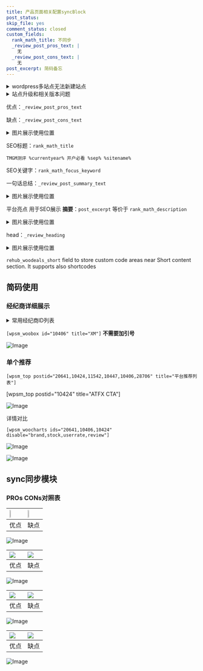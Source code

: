 ```yaml
---
title: 产品页面相关配置syncBlock
post_status: 
skip_file: yes
comment_status: closed
custom_fields:
  rank_math_title: 不同步
  _review_post_pros_text: |
    无
  _review_post_cons_text: |
    无
post_excerpt: 简码备忘
---
```

<details><summary>wordpress多站点无法新建站点</summary>

<li>和报错需要清理cookies一样的原因</li>
<li>wp-config.php里面<code>define( 'SUBDOMAIN_INSTALL', false );//子域名安装</code></li>
<li>新建子站点是用<code>define( 'SUBDOMAIN_INSTALL', true);//子域名安装</code> 完成以后，改成<code>false</code></li>
</details>

<details><summary>站点升级和相关版本问题</summary>

<p>wordpress：5.9.9
woocommerce：7.5.1
出现问题的地方：主题选项里面>><strong>Product layout >>compact style</strong></p>
<p>如何出现没有用过的字段 导致无法保存。先导出配置 然后进行修改，后面再次恢复即可。</p>
<p>出现部分字段无法显示时，需要返回默认布局后，对产品进行保存就好了。</p>
<p></p>
</details>

优点：`_review_post_pros_text`

缺点：`_review_post_cons_text`

<details><summary>图片展示使用位置</summary>

<img src="https://prod-files-secure.s3.us-west-2.amazonaws.com/39ed1227-6d7d-4570-be36-9ccd4a2c4241/f51d3d83-55d4-4bdf-9604-f37ec77ab556/Untitled.png?X-Amz-Algorithm=AWS4-HMAC-SHA256&X-Amz-Content-Sha256=UNSIGNED-PAYLOAD&X-Amz-Credential=ASIAZI2LB466VUXKH4CI%2F20250525%2Fus-west-2%2Fs3%2Faws4_request&X-Amz-Date=20250525T105518Z&X-Amz-Expires=3600&X-Amz-Security-Token=IQoJb3JpZ2luX2VjEGEaCXVzLXdlc3QtMiJIMEYCIQDP7eZet%2B9eGdctLcmkyBAkiB%2F3iAwO4vNgyzox4nMzJwIhAP86x6piBgAhIEXeIXIafaQjrSjYyQ671SrPCrRVXkV3Kv8DCCoQABoMNjM3NDIzMTgzODA1IgxsasmCev76GB2JRc0q3AN%2BiGRqdHvQAHLC6lkShW4%2BntIGlxNwqC0KdA2F3xRB2zK5QN%2B6nNZHbFuTny4k5gA1si7pD%2BVWbQiLW40HlDZDWddAB5ivoMn2AjLiA68O35ozwAPwYD5DzfzuNEASxEELpjL%2FzaJCkVmPX%2FfTNB64QLu92t8CvKyvg79O8L5ObSrz6a1I0nxLiKfkoX98tHfQ3tGDTCo5DwhK%2BOH%2F84I9ZZ8l6MH0fUXpxc5cqdFGFsmXjAwo3ud4%2Bn%2BirPvbOAguezXDA%2B9iL5hDddpZuufAQogYVTkT%2BktP1QvZzbxDyGt4%2BeNXqMmvP96cRlF%2F0PWw5dxjNE9rKlVvvQz1ygKBU%2BEJlC%2BaBSfYoau9QBcp7XVTOguN0Jyd7Bwhwl6wPJP5LohpkDrcjeHwBpAS%2BPgz6jIn0nBs3026tM804%2BWwQEQ3PtSffvz99cs8arOA4LeMMXnZpIESzE8sh7%2BUdYzm9%2BIM4VI8rLy4Xxux15trFbalDW6FPhVu70uYHMuruZ%2BwJpiGKqRcuL5x46YIUSyg%2FcepaMH06G7CPXKLf3WneowrPg8oCXAWnhwqcBXx1jqpJVclmTiioKfA9oF4pXhfsNMb05w0Zf%2B4MNZd4Mgl3JrT%2B9UfxSFYIx2vEjDzvMvBBjqkAbeilc0UzFqB91mtlNvo2F8c1lNzSgfJabapvcgxy%2FGMZbCS8buiQKKzXou5hEijPnmzS0rxI9K5uhatwVYKkOmbghIeA3IDBwNqqsv264tOwnEgoE38QXiEv8N6p3f5O5JRzeWVuhVHFBts9dvnAxj2cers11PuSSosCjzTi5COiaJswq%2B2RltUkBMJfZqNFZPR8K3ia9js02owmpP94FlETU%2BT&X-Amz-Signature=02d866a6b40ed9c966749ffcd8ad73b03e657cdd3b942b64aa17ad57d81f5d09&X-Amz-SignedHeaders=host&x-id=GetObject" alt="Image">
</details>

SEO标题：`rank_math_title`

`TMGM测评 %currentyear% 开户必看 %sep% %sitename%`

SEO关键字：`rank_math_focus_keyword`

一句话总结：`_review_post_summary_text`

<details><summary>图片展示使用位置</summary>

<img src="https://prod-files-secure.s3.us-west-2.amazonaws.com/39ed1227-6d7d-4570-be36-9ccd4a2c4241/4b96a922-296c-4f4e-8630-d1c870cbce01/Untitled.png?X-Amz-Algorithm=AWS4-HMAC-SHA256&X-Amz-Content-Sha256=UNSIGNED-PAYLOAD&X-Amz-Credential=ASIAZI2LB466ZKN4OPTO%2F20250525%2Fus-west-2%2Fs3%2Faws4_request&X-Amz-Date=20250525T105518Z&X-Amz-Expires=3600&X-Amz-Security-Token=IQoJb3JpZ2luX2VjEGEaCXVzLXdlc3QtMiJHMEUCID5C%2FpBxpX1KZPTituXHz9FJaekmiJJaZBoq55sHKDOOAiEAr5HURz2P71HGOnrVCrYwnAoUC6zAiweObmsjjoBEspwq%2FwMIKhAAGgw2Mzc0MjMxODM4MDUiDJ4noWROmfU2izhPZCrcA%2B%2FYZIm1%2FntGMdpimZmlM1j4%2FF%2Bmin7A5NDFuYV7BVR5Nhq85xiRG5Yv%2F%2BzpH9MLiK%2BcfF8W6gEdRArgYmjqke2d7VON%2FId6J68f%2FppKBF9VWYRTJ6SWWx%2Fijri7xVqMlUpG8nhbRxohOfwf4xHDX9UtH11k4sczFdV4E%2FidB3C6%2BrLwb9Otvzl53LgcVcUyNnWZUU4vOAxfPd7ZRX2lNc2AeegeFaAIDEGcwq5R0LNQK%2FCAfkw5GW%2BRPtAXDrQv7T62us4i9q44j1t%2FxGukgQciu1f9PyWi9n8UIFTdSq6wOVCdNgqiQMYovkWjJ2e3wmBnwo3QxCiGyhRMWUEHmaWBmOuBq9LoLz8lM2CRy%2B7496csVxP7u9vN34zfCD%2Fqn7ECu5vZvKIS2u1R6p1b7l4ADNZhcr2LzJX0p6ZZH77lQYnA5j%2BbVRKVecjZbwxcejq3Lw6XJ99En46Cxj4FMSNVXDB%2F9m2oE5UGG%2FrrrnriKDHwtPiDBxJY9P%2FYVw4zjfk%2BYbWfODsq6H%2FiQEUkdl5BWlA0Or37sKmMuLi8Tz8m2GYSJn0M8wkkXyk%2BxfnA5HfRHMQ1ot8xZfu6n%2B9xF6KSlyisZJTHp3Zb%2Bk3Ebb8KwNt8Wo4FDPpw%2BBNYMP%2B5y8EGOqUB5bWJrwmC5IVYDTfhRIxLNnsq6anlzqEnqm7rmloAx6%2FiER%2BNmuGA7fr2vfTGXmWi6yaEBPveWOxNayjVCnGYU2xxUPNzhWpRVkdq4u9Xic4OF7KSUZ3OxJI%2FdCXwhgoVa90J5O3DONMDpcLztZFSv%2FqBE%2BYie0613CAXwp5s0alc%2FeR%2FHalz1RNVQJbbrTAsIIUD5YERrf1V3NkrEk50Erx9zSIR&X-Amz-Signature=40d92907c3dfd1072296fb78749044d5790d52bb125bf87ff01608437e64c227&X-Amz-SignedHeaders=host&x-id=GetObject" alt="Image">
</details>

平台亮点 用于SEO展示 **摘要**：`post_excerpt`  等价于 `rank_math_description`

<details><summary>图片展示使用位置</summary>

<img src="https://prod-files-secure.s3.us-west-2.amazonaws.com/39ed1227-6d7d-4570-be36-9ccd4a2c4241/1ee11f63-b60a-4dfe-a7a7-d58ff23b5d88/Untitled.png?X-Amz-Algorithm=AWS4-HMAC-SHA256&X-Amz-Content-Sha256=UNSIGNED-PAYLOAD&X-Amz-Credential=ASIAZI2LB466WGE5F2IM%2F20250525%2Fus-west-2%2Fs3%2Faws4_request&X-Amz-Date=20250525T105519Z&X-Amz-Expires=3600&X-Amz-Security-Token=IQoJb3JpZ2luX2VjEGEaCXVzLXdlc3QtMiJGMEQCIFE51r1Zq2NZJrlUJfDpje0DQ7nn8avuHO1lirMgfLa4AiAYb7wDzGVaQnEGBI9zTJXVR4rHWtHkqbzLpjxQDD571Sr%2FAwgqEAAaDDYzNzQyMzE4MzgwNSIMxhdGMS%2BGXQjxb01bKtwDZI9ZBddkVcuRLR1R%2FPsYuPG2IOtLOdBGHUEQv29F0h195PAS3tBdtQGWq4%2BVb%2BMdZ0qN9oJCEp%2B7HlhQqK8iZVuHMaC%2Bt4aMCKdVk1hPmLfqEYexmGik43ewuzTY2zCcUf%2FQ7deFAqw92YcPt5WqvWJk7gWMd6Ag4LxRuoFLYM3NObtIbFDVlhpRJ7G0aoJlZwHhIIrdY9jl7Wo3OV1%2FtKTpbbsXbPzDRGsjhszmvLjPAj5M7JB0hdnd6q8eNs%2FnRK4pmvrdxdFETm8QkVqWbNBrvJ9a7nUyA6MUR%2FoE34YE3eMJP816eY9mLhZUjkugTaUlz0JJeMY9MCcdLzsssaunx6%2F69UE6NCD6oFVvcYKmcKu8eOx8GyFhu8NaR7dFrzNapwvCofSHHv1N9%2BgVw0ZGWGQB2K6Mim%2FjJgsSHPzc24RKYA1wD4NsqkViO%2BX6ftogv8c3IH%2BPsx4Hd3NolVDh%2FMxVe30xstS3DFCvn93UE85nV7Sy3brpNF%2FyYl4fg%2BVMiFz9klbFL%2FJjoeQDgSfKInM3aFZ6dvBJi6%2FU9Fuc%2FNimXAWqw%2FlOv%2FG5khYPbLa%2FIQu%2Fudl4gP3zfAnuuNioeGEUYUe1hGKcU5V%2F7ZUVphqHaeC6SHb8%2F7Yw%2F7nLwQY6pgEflpQnNadvhV5nJVULKOz7yF%2FqDcLumvzbZmQ8KlXWyYg7hqacRu5uZksoS719WmC88yIFPIXO9b6FwBU%2FzYJSA3NPGTLUG7n6rOfzOrVjR2HSr%2F6YdexHRJVmAKJyjWmLP2Jwf5J1fgQb9nUNbusIQQMTqmvOrvL37E0Dfjga4LuAziu7wTu5dlNmjijpcBeQIu9Ty6aI6Xjzys5ZVWrDw7eNo9k%2F&X-Amz-Signature=9c8d1f463efaa0be16b0fbaaa1c3826a53b6c602f0d028bf2994686351dd3bfc&X-Amz-SignedHeaders=host&x-id=GetObject" alt="Image">
<img src="https://prod-files-secure.s3.us-west-2.amazonaws.com/39ed1227-6d7d-4570-be36-9ccd4a2c4241/ad4118b5-78d8-4fbe-801e-3b29b5d99c01/Untitled.png?X-Amz-Algorithm=AWS4-HMAC-SHA256&X-Amz-Content-Sha256=UNSIGNED-PAYLOAD&X-Amz-Credential=ASIAZI2LB466WGE5F2IM%2F20250525%2Fus-west-2%2Fs3%2Faws4_request&X-Amz-Date=20250525T105519Z&X-Amz-Expires=3600&X-Amz-Security-Token=IQoJb3JpZ2luX2VjEGEaCXVzLXdlc3QtMiJGMEQCIFE51r1Zq2NZJrlUJfDpje0DQ7nn8avuHO1lirMgfLa4AiAYb7wDzGVaQnEGBI9zTJXVR4rHWtHkqbzLpjxQDD571Sr%2FAwgqEAAaDDYzNzQyMzE4MzgwNSIMxhdGMS%2BGXQjxb01bKtwDZI9ZBddkVcuRLR1R%2FPsYuPG2IOtLOdBGHUEQv29F0h195PAS3tBdtQGWq4%2BVb%2BMdZ0qN9oJCEp%2B7HlhQqK8iZVuHMaC%2Bt4aMCKdVk1hPmLfqEYexmGik43ewuzTY2zCcUf%2FQ7deFAqw92YcPt5WqvWJk7gWMd6Ag4LxRuoFLYM3NObtIbFDVlhpRJ7G0aoJlZwHhIIrdY9jl7Wo3OV1%2FtKTpbbsXbPzDRGsjhszmvLjPAj5M7JB0hdnd6q8eNs%2FnRK4pmvrdxdFETm8QkVqWbNBrvJ9a7nUyA6MUR%2FoE34YE3eMJP816eY9mLhZUjkugTaUlz0JJeMY9MCcdLzsssaunx6%2F69UE6NCD6oFVvcYKmcKu8eOx8GyFhu8NaR7dFrzNapwvCofSHHv1N9%2BgVw0ZGWGQB2K6Mim%2FjJgsSHPzc24RKYA1wD4NsqkViO%2BX6ftogv8c3IH%2BPsx4Hd3NolVDh%2FMxVe30xstS3DFCvn93UE85nV7Sy3brpNF%2FyYl4fg%2BVMiFz9klbFL%2FJjoeQDgSfKInM3aFZ6dvBJi6%2FU9Fuc%2FNimXAWqw%2FlOv%2FG5khYPbLa%2FIQu%2Fudl4gP3zfAnuuNioeGEUYUe1hGKcU5V%2F7ZUVphqHaeC6SHb8%2F7Yw%2F7nLwQY6pgEflpQnNadvhV5nJVULKOz7yF%2FqDcLumvzbZmQ8KlXWyYg7hqacRu5uZksoS719WmC88yIFPIXO9b6FwBU%2FzYJSA3NPGTLUG7n6rOfzOrVjR2HSr%2F6YdexHRJVmAKJyjWmLP2Jwf5J1fgQb9nUNbusIQQMTqmvOrvL37E0Dfjga4LuAziu7wTu5dlNmjijpcBeQIu9Ty6aI6Xjzys5ZVWrDw7eNo9k%2F&X-Amz-Signature=43bf852289a3e6313c7712a27e1b7e98eefb4f5247336ae391ff843bf6f826e3&X-Amz-SignedHeaders=host&x-id=GetObject" alt="Image">
<img src="https://prod-files-secure.s3.us-west-2.amazonaws.com/39ed1227-6d7d-4570-be36-9ccd4a2c4241/a38cf7c9-a79c-4b64-9e94-13589fe0758b/Untitled.png?X-Amz-Algorithm=AWS4-HMAC-SHA256&X-Amz-Content-Sha256=UNSIGNED-PAYLOAD&X-Amz-Credential=ASIAZI2LB466WGE5F2IM%2F20250525%2Fus-west-2%2Fs3%2Faws4_request&X-Amz-Date=20250525T105519Z&X-Amz-Expires=3600&X-Amz-Security-Token=IQoJb3JpZ2luX2VjEGEaCXVzLXdlc3QtMiJGMEQCIFE51r1Zq2NZJrlUJfDpje0DQ7nn8avuHO1lirMgfLa4AiAYb7wDzGVaQnEGBI9zTJXVR4rHWtHkqbzLpjxQDD571Sr%2FAwgqEAAaDDYzNzQyMzE4MzgwNSIMxhdGMS%2BGXQjxb01bKtwDZI9ZBddkVcuRLR1R%2FPsYuPG2IOtLOdBGHUEQv29F0h195PAS3tBdtQGWq4%2BVb%2BMdZ0qN9oJCEp%2B7HlhQqK8iZVuHMaC%2Bt4aMCKdVk1hPmLfqEYexmGik43ewuzTY2zCcUf%2FQ7deFAqw92YcPt5WqvWJk7gWMd6Ag4LxRuoFLYM3NObtIbFDVlhpRJ7G0aoJlZwHhIIrdY9jl7Wo3OV1%2FtKTpbbsXbPzDRGsjhszmvLjPAj5M7JB0hdnd6q8eNs%2FnRK4pmvrdxdFETm8QkVqWbNBrvJ9a7nUyA6MUR%2FoE34YE3eMJP816eY9mLhZUjkugTaUlz0JJeMY9MCcdLzsssaunx6%2F69UE6NCD6oFVvcYKmcKu8eOx8GyFhu8NaR7dFrzNapwvCofSHHv1N9%2BgVw0ZGWGQB2K6Mim%2FjJgsSHPzc24RKYA1wD4NsqkViO%2BX6ftogv8c3IH%2BPsx4Hd3NolVDh%2FMxVe30xstS3DFCvn93UE85nV7Sy3brpNF%2FyYl4fg%2BVMiFz9klbFL%2FJjoeQDgSfKInM3aFZ6dvBJi6%2FU9Fuc%2FNimXAWqw%2FlOv%2FG5khYPbLa%2FIQu%2Fudl4gP3zfAnuuNioeGEUYUe1hGKcU5V%2F7ZUVphqHaeC6SHb8%2F7Yw%2F7nLwQY6pgEflpQnNadvhV5nJVULKOz7yF%2FqDcLumvzbZmQ8KlXWyYg7hqacRu5uZksoS719WmC88yIFPIXO9b6FwBU%2FzYJSA3NPGTLUG7n6rOfzOrVjR2HSr%2F6YdexHRJVmAKJyjWmLP2Jwf5J1fgQb9nUNbusIQQMTqmvOrvL37E0Dfjga4LuAziu7wTu5dlNmjijpcBeQIu9Ty6aI6Xjzys5ZVWrDw7eNo9k%2F&X-Amz-Signature=e48f224ed06a368438503ae2f3b806039cd1fbaa8bde11a51bdbaadd76460766&X-Amz-SignedHeaders=host&x-id=GetObject" alt="Image">
<img src="https://prod-files-secure.s3.us-west-2.amazonaws.com/39ed1227-6d7d-4570-be36-9ccd4a2c4241/7da6fc1e-d2ac-42ae-8c75-cb5749aa18f6/Untitled.png?X-Amz-Algorithm=AWS4-HMAC-SHA256&X-Amz-Content-Sha256=UNSIGNED-PAYLOAD&X-Amz-Credential=ASIAZI2LB466WGE5F2IM%2F20250525%2Fus-west-2%2Fs3%2Faws4_request&X-Amz-Date=20250525T105519Z&X-Amz-Expires=3600&X-Amz-Security-Token=IQoJb3JpZ2luX2VjEGEaCXVzLXdlc3QtMiJGMEQCIFE51r1Zq2NZJrlUJfDpje0DQ7nn8avuHO1lirMgfLa4AiAYb7wDzGVaQnEGBI9zTJXVR4rHWtHkqbzLpjxQDD571Sr%2FAwgqEAAaDDYzNzQyMzE4MzgwNSIMxhdGMS%2BGXQjxb01bKtwDZI9ZBddkVcuRLR1R%2FPsYuPG2IOtLOdBGHUEQv29F0h195PAS3tBdtQGWq4%2BVb%2BMdZ0qN9oJCEp%2B7HlhQqK8iZVuHMaC%2Bt4aMCKdVk1hPmLfqEYexmGik43ewuzTY2zCcUf%2FQ7deFAqw92YcPt5WqvWJk7gWMd6Ag4LxRuoFLYM3NObtIbFDVlhpRJ7G0aoJlZwHhIIrdY9jl7Wo3OV1%2FtKTpbbsXbPzDRGsjhszmvLjPAj5M7JB0hdnd6q8eNs%2FnRK4pmvrdxdFETm8QkVqWbNBrvJ9a7nUyA6MUR%2FoE34YE3eMJP816eY9mLhZUjkugTaUlz0JJeMY9MCcdLzsssaunx6%2F69UE6NCD6oFVvcYKmcKu8eOx8GyFhu8NaR7dFrzNapwvCofSHHv1N9%2BgVw0ZGWGQB2K6Mim%2FjJgsSHPzc24RKYA1wD4NsqkViO%2BX6ftogv8c3IH%2BPsx4Hd3NolVDh%2FMxVe30xstS3DFCvn93UE85nV7Sy3brpNF%2FyYl4fg%2BVMiFz9klbFL%2FJjoeQDgSfKInM3aFZ6dvBJi6%2FU9Fuc%2FNimXAWqw%2FlOv%2FG5khYPbLa%2FIQu%2Fudl4gP3zfAnuuNioeGEUYUe1hGKcU5V%2F7ZUVphqHaeC6SHb8%2F7Yw%2F7nLwQY6pgEflpQnNadvhV5nJVULKOz7yF%2FqDcLumvzbZmQ8KlXWyYg7hqacRu5uZksoS719WmC88yIFPIXO9b6FwBU%2FzYJSA3NPGTLUG7n6rOfzOrVjR2HSr%2F6YdexHRJVmAKJyjWmLP2Jwf5J1fgQb9nUNbusIQQMTqmvOrvL37E0Dfjga4LuAziu7wTu5dlNmjijpcBeQIu9Ty6aI6Xjzys5ZVWrDw7eNo9k%2F&X-Amz-Signature=9c4cedb57f843ea38b0accc6c2d9c6ba6a396317f1c90c19ff7d45e05fe2aabc&X-Amz-SignedHeaders=host&x-id=GetObject" alt="Image">
<img src="https://prod-files-secure.s3.us-west-2.amazonaws.com/39ed1227-6d7d-4570-be36-9ccd4a2c4241/7e97f40a-eaee-47f5-b2f9-475f96808fa7/Untitled.png?X-Amz-Algorithm=AWS4-HMAC-SHA256&X-Amz-Content-Sha256=UNSIGNED-PAYLOAD&X-Amz-Credential=ASIAZI2LB466WGE5F2IM%2F20250525%2Fus-west-2%2Fs3%2Faws4_request&X-Amz-Date=20250525T105519Z&X-Amz-Expires=3600&X-Amz-Security-Token=IQoJb3JpZ2luX2VjEGEaCXVzLXdlc3QtMiJGMEQCIFE51r1Zq2NZJrlUJfDpje0DQ7nn8avuHO1lirMgfLa4AiAYb7wDzGVaQnEGBI9zTJXVR4rHWtHkqbzLpjxQDD571Sr%2FAwgqEAAaDDYzNzQyMzE4MzgwNSIMxhdGMS%2BGXQjxb01bKtwDZI9ZBddkVcuRLR1R%2FPsYuPG2IOtLOdBGHUEQv29F0h195PAS3tBdtQGWq4%2BVb%2BMdZ0qN9oJCEp%2B7HlhQqK8iZVuHMaC%2Bt4aMCKdVk1hPmLfqEYexmGik43ewuzTY2zCcUf%2FQ7deFAqw92YcPt5WqvWJk7gWMd6Ag4LxRuoFLYM3NObtIbFDVlhpRJ7G0aoJlZwHhIIrdY9jl7Wo3OV1%2FtKTpbbsXbPzDRGsjhszmvLjPAj5M7JB0hdnd6q8eNs%2FnRK4pmvrdxdFETm8QkVqWbNBrvJ9a7nUyA6MUR%2FoE34YE3eMJP816eY9mLhZUjkugTaUlz0JJeMY9MCcdLzsssaunx6%2F69UE6NCD6oFVvcYKmcKu8eOx8GyFhu8NaR7dFrzNapwvCofSHHv1N9%2BgVw0ZGWGQB2K6Mim%2FjJgsSHPzc24RKYA1wD4NsqkViO%2BX6ftogv8c3IH%2BPsx4Hd3NolVDh%2FMxVe30xstS3DFCvn93UE85nV7Sy3brpNF%2FyYl4fg%2BVMiFz9klbFL%2FJjoeQDgSfKInM3aFZ6dvBJi6%2FU9Fuc%2FNimXAWqw%2FlOv%2FG5khYPbLa%2FIQu%2Fudl4gP3zfAnuuNioeGEUYUe1hGKcU5V%2F7ZUVphqHaeC6SHb8%2F7Yw%2F7nLwQY6pgEflpQnNadvhV5nJVULKOz7yF%2FqDcLumvzbZmQ8KlXWyYg7hqacRu5uZksoS719WmC88yIFPIXO9b6FwBU%2FzYJSA3NPGTLUG7n6rOfzOrVjR2HSr%2F6YdexHRJVmAKJyjWmLP2Jwf5J1fgQb9nUNbusIQQMTqmvOrvL37E0Dfjga4LuAziu7wTu5dlNmjijpcBeQIu9Ty6aI6Xjzys5ZVWrDw7eNo9k%2F&X-Amz-Signature=4b9732d5c3fba898f6d20a40cafc44e6a616e2471b5b0e0119dccab2ba85f255&X-Amz-SignedHeaders=host&x-id=GetObject" alt="Image">
</details>

head：`_review_heading`

<details><summary>图片展示使用位置</summary>

<img src="https://prod-files-secure.s3.us-west-2.amazonaws.com/39ed1227-6d7d-4570-be36-9ccd4a2c4241/3a4650ad-9887-415c-889a-edd51fa54f27/Untitled.png?X-Amz-Algorithm=AWS4-HMAC-SHA256&X-Amz-Content-Sha256=UNSIGNED-PAYLOAD&X-Amz-Credential=ASIAZI2LB46654RHLIX4%2F20250525%2Fus-west-2%2Fs3%2Faws4_request&X-Amz-Date=20250525T105519Z&X-Amz-Expires=3600&X-Amz-Security-Token=IQoJb3JpZ2luX2VjEGIaCXVzLXdlc3QtMiJIMEYCIQDFo%2Fv8fxLl861DFP6G2ViXMPF9aRcADwOh3hZvhtt9hAIhANARCDxAkiGaiT9UUmmumkS9FcwOxHrJbVjqIcaCN3FvKv8DCCsQABoMNjM3NDIzMTgzODA1IgzJGdh8irljNCHIQZgq3AOL23nMsZTs4mByqluKEj9tke1%2FFSIt7sQW64WTbv4zGNa9%2BZ00sS8Att2fvKot2yzFbn%2FcWgFNw1LB7fErr3X%2BDQx0UlNT1x6foiuDz5Nrb5aI7Vo5kyMcnlTpIt%2B7ucMNrz6ttW2ACCbYPWpK4NwSUJYJid85SaS87R0v00SkT5iVprvj8SJ5MEs9bM18%2Byp3E9H%2FltbXu7lNpfG92ju2lQMwcdLqadJBpscPm5Cqcry%2FOJmyUT2duU2CYD%2FW8%2BPa1aMfXObwTucol45CWOQWRrzobYfs%2F2HmADH2n3Cng3BgOj%2BDqBxd2%2FUlkl9GIiyqCu3S1oSxa0byiS9KIJqR5XU56oLRtDkClHJdtUtuWf1Q23Ch4wpHMdCaJviZzFQIk%2Bx55l53fRW4rTEx%2BmBq6azXhEB%2B5vrFXWrU2wdvy2cnkgfPTEnFgkQ05JXwhfHokVnoDJkekmPJMdmHeHJDyg0vm2PPH0YFMkuduqDl0fBP1silnwc%2FinzEEG2%2FJkbGY%2FRHZrRTvjvBLy88RqwmqI994jUfwjg0Rj8jSUDOY0LiULrH0V4a6GSTIk%2FOIIDPU9w22aCQqqkFcxUKpbsQRCePxLfH7dtBrxL9eH1c1E%2BrOmOD2S4gG1JmADDbxMvBBjqkAY0VnfOBNH0TBbzjs2iY8N1BUtdAzx5Djg4OHSX9g5kNVAVEHewH5NJoUxxB7VZK8BW%2B4RSBRHxKVswfxmIj7sqkbub9xGtp0ebMXp1HZqu3JGvthTTBIFtuYN5kJgiJTtSvY8FdDW4izIyNAf6zkNqqNo5nqaGmRr0DYgST32yWWFCExXFb9688Vq69M0IKc3yRJLvM957NScyIhxJU5TECPiaB&X-Amz-Signature=c3e468e692dc0565bc9bf0c9450c1887a10803939dcc4ea619e8f0a81224b283&X-Amz-SignedHeaders=host&x-id=GetObject" alt="Image">
</details>

`rehub_woodeals_short`	field to store custom code areas near Short content section. It supports also shortcodes



## 简码使用

### 经纪商详细展示

<details><summary>常用经纪商ID列表</summary>

<pre><code class="php">嘉盛 ===> 20641  [wpsm_woobox id="20641" title="嘉盛"]
易信easymarkets ===> 11542  [wpsm_woobox id="11542" title="易信easymarkets"]
ATFX外汇 ===> 10424  [wpsm_woobox id="10424" title="ATFX"]
XM ===> 10406  [wpsm_woobox id="10406" title="XM"]
TMGM ===> 29622  [wpsm_woobox id="29622" title="TMGM"]
HYCM ===> 10447  [wpsm_woobox id="10447" title="HYCM"]
fpmarkets澳福外汇 ===> 20639  [wpsm_woobox id="20639" title="fpmarkets澳福外汇"]</code></pre>
</details>

`[wpsm_woobox id="10406" title="XM"]` **不需要加引号**

![Image](https://prod-files-secure.s3.us-west-2.amazonaws.com/39ed1227-6d7d-4570-be36-9ccd4a2c4241/4f898f9d-0fa7-4e43-acd3-ac6bc7be575a/Untitled.png?X-Amz-Algorithm=AWS4-HMAC-SHA256&X-Amz-Content-Sha256=UNSIGNED-PAYLOAD&X-Amz-Credential=ASIAZI2LB46647QZ5QZZ%2F20250525%2Fus-west-2%2Fs3%2Faws4_request&X-Amz-Date=20250525T105516Z&X-Amz-Expires=3600&X-Amz-Security-Token=IQoJb3JpZ2luX2VjEGIaCXVzLXdlc3QtMiJHMEUCIQDuIMKvTqsHHwnSOPAxmJAtkJl8BoM4EDzcj2t8%2F8emxwIgYEsZylc7f4SiNKjjKD65S1hoT98FWXwuI4k8K4z0jMQq%2FwMIKxAAGgw2Mzc0MjMxODM4MDUiDB2SVYoWV5gTm2MOuSrcA9v6LeuNdizhpm%2FtirDUMFNoyGrZT%2BuaFC3PNsW78LC1myEO5V%2BGa%2FA73Fwlw%2BDdgZtxpQ3Az0J%2FxjgU2z0cCO9hiILPUYc7KlFVHknjzur1Lh0KCV1k1L2LaKy6xV1M5mIx37GhoOSmwLoCFnBMATlRJ0LhkLWn2%2B7h9rc0nUNEgFxXo4SoUk2STYECeNvOsVNRTdsa4wjg22FgnftSBfZhZ0MsdMEX6p2u6ETBukIxc2cdJk1whoq6kVkz1tEiaRaM5cp36SOm8VGk5n0qcf1JYoavdpqq5aAOTTs7q95SpvNk%2B8hYeRLP3GoOzelIY7xt%2FooAqF3MVLUwZNB8zbvsEXMtj%2Fke9pHmufvTcVp3ouTYOFAiPZNIsg6Ahjnmf6DRpLpRPIXRmqRkRfMK0LIb4SjkfTNrO8tLGUa1kICyGZydxsHWDsja2dRvuFfbUrTrz%2F%2BlnIbesD4hM5hW1tQG%2BlXPAf5lpPWJq2Khygitv92OsFmiz%2FpnOrqcRkbJhRJ7uJY9s3vApJjMr4ZDlZWGm7Ha2%2BGvD7DuE1Ov9%2Boxk1wYM7PXnNh6jVGgrOZkqMhQIJ3L3%2B1daANUiyYckGlTTXVtMKb%2B2Ar9Gr9RfMhlf72KXYnKjUm8%2Bcd8MKzEy8EGOqUBKTb34ad96yFbXuqRm6J%2FS1qew0x0JCCVtsUTRMz2zd%2F4HbD9dGd3a%2BjTaufZjYaWHr4ZMCcDDYHtOzOVM8hJ6bLjlUIDj%2BNkfi3Zd3cuURFSoEKveDuZ%2Fs%2BXsVUKSp1GvJbu3qEamVPGaSNNmGYYbbYzuWHurk5hhluvTR0yldIqQsBBJn%2FjlAVDlIVTL34Eo%2F2a2bCU3mud6z%2BYypPpeG50IDC4&X-Amz-Signature=e2be048ef484e756c0d813e5d2c72b06f4b88733b65c0502e323ce3dd2439979&X-Amz-SignedHeaders=host&x-id=GetObject)

### 单个推荐
`[wpsm_top postid="20641,10424,11542,10447,10406,28706" title="平台推荐列表"]`

[wpsm_top postid="10424" title="ATFX CTA"]

![Image](https://prod-files-secure.s3.us-west-2.amazonaws.com/39ed1227-6d7d-4570-be36-9ccd4a2c4241/5ac620dc-51a8-48b6-b55d-91f47299193c/Untitled.png?X-Amz-Algorithm=AWS4-HMAC-SHA256&X-Amz-Content-Sha256=UNSIGNED-PAYLOAD&X-Amz-Credential=ASIAZI2LB46647QZ5QZZ%2F20250525%2Fus-west-2%2Fs3%2Faws4_request&X-Amz-Date=20250525T105516Z&X-Amz-Expires=3600&X-Amz-Security-Token=IQoJb3JpZ2luX2VjEGIaCXVzLXdlc3QtMiJHMEUCIQDuIMKvTqsHHwnSOPAxmJAtkJl8BoM4EDzcj2t8%2F8emxwIgYEsZylc7f4SiNKjjKD65S1hoT98FWXwuI4k8K4z0jMQq%2FwMIKxAAGgw2Mzc0MjMxODM4MDUiDB2SVYoWV5gTm2MOuSrcA9v6LeuNdizhpm%2FtirDUMFNoyGrZT%2BuaFC3PNsW78LC1myEO5V%2BGa%2FA73Fwlw%2BDdgZtxpQ3Az0J%2FxjgU2z0cCO9hiILPUYc7KlFVHknjzur1Lh0KCV1k1L2LaKy6xV1M5mIx37GhoOSmwLoCFnBMATlRJ0LhkLWn2%2B7h9rc0nUNEgFxXo4SoUk2STYECeNvOsVNRTdsa4wjg22FgnftSBfZhZ0MsdMEX6p2u6ETBukIxc2cdJk1whoq6kVkz1tEiaRaM5cp36SOm8VGk5n0qcf1JYoavdpqq5aAOTTs7q95SpvNk%2B8hYeRLP3GoOzelIY7xt%2FooAqF3MVLUwZNB8zbvsEXMtj%2Fke9pHmufvTcVp3ouTYOFAiPZNIsg6Ahjnmf6DRpLpRPIXRmqRkRfMK0LIb4SjkfTNrO8tLGUa1kICyGZydxsHWDsja2dRvuFfbUrTrz%2F%2BlnIbesD4hM5hW1tQG%2BlXPAf5lpPWJq2Khygitv92OsFmiz%2FpnOrqcRkbJhRJ7uJY9s3vApJjMr4ZDlZWGm7Ha2%2BGvD7DuE1Ov9%2Boxk1wYM7PXnNh6jVGgrOZkqMhQIJ3L3%2B1daANUiyYckGlTTXVtMKb%2B2Ar9Gr9RfMhlf72KXYnKjUm8%2Bcd8MKzEy8EGOqUBKTb34ad96yFbXuqRm6J%2FS1qew0x0JCCVtsUTRMz2zd%2F4HbD9dGd3a%2BjTaufZjYaWHr4ZMCcDDYHtOzOVM8hJ6bLjlUIDj%2BNkfi3Zd3cuURFSoEKveDuZ%2Fs%2BXsVUKSp1GvJbu3qEamVPGaSNNmGYYbbYzuWHurk5hhluvTR0yldIqQsBBJn%2FjlAVDlIVTL34Eo%2F2a2bCU3mud6z%2BYypPpeG50IDC4&X-Amz-Signature=924fa9a697f68e9d3e24f097ab0b64b7b38b5a281525fdd3ab405d3e15b4cf48&X-Amz-SignedHeaders=host&x-id=GetObject)

详情对比

`[wpsm_woocharts ids="20641,10406,10424" disable="brand,stock,userrate,review"]`

![Image](https://prod-files-secure.s3.us-west-2.amazonaws.com/39ed1227-6d7d-4570-be36-9ccd4a2c4241/bf3ba45f-b9f3-4295-8aef-b4a495fd25f4/Untitled.png?X-Amz-Algorithm=AWS4-HMAC-SHA256&X-Amz-Content-Sha256=UNSIGNED-PAYLOAD&X-Amz-Credential=ASIAZI2LB46647QZ5QZZ%2F20250525%2Fus-west-2%2Fs3%2Faws4_request&X-Amz-Date=20250525T105516Z&X-Amz-Expires=3600&X-Amz-Security-Token=IQoJb3JpZ2luX2VjEGIaCXVzLXdlc3QtMiJHMEUCIQDuIMKvTqsHHwnSOPAxmJAtkJl8BoM4EDzcj2t8%2F8emxwIgYEsZylc7f4SiNKjjKD65S1hoT98FWXwuI4k8K4z0jMQq%2FwMIKxAAGgw2Mzc0MjMxODM4MDUiDB2SVYoWV5gTm2MOuSrcA9v6LeuNdizhpm%2FtirDUMFNoyGrZT%2BuaFC3PNsW78LC1myEO5V%2BGa%2FA73Fwlw%2BDdgZtxpQ3Az0J%2FxjgU2z0cCO9hiILPUYc7KlFVHknjzur1Lh0KCV1k1L2LaKy6xV1M5mIx37GhoOSmwLoCFnBMATlRJ0LhkLWn2%2B7h9rc0nUNEgFxXo4SoUk2STYECeNvOsVNRTdsa4wjg22FgnftSBfZhZ0MsdMEX6p2u6ETBukIxc2cdJk1whoq6kVkz1tEiaRaM5cp36SOm8VGk5n0qcf1JYoavdpqq5aAOTTs7q95SpvNk%2B8hYeRLP3GoOzelIY7xt%2FooAqF3MVLUwZNB8zbvsEXMtj%2Fke9pHmufvTcVp3ouTYOFAiPZNIsg6Ahjnmf6DRpLpRPIXRmqRkRfMK0LIb4SjkfTNrO8tLGUa1kICyGZydxsHWDsja2dRvuFfbUrTrz%2F%2BlnIbesD4hM5hW1tQG%2BlXPAf5lpPWJq2Khygitv92OsFmiz%2FpnOrqcRkbJhRJ7uJY9s3vApJjMr4ZDlZWGm7Ha2%2BGvD7DuE1Ov9%2Boxk1wYM7PXnNh6jVGgrOZkqMhQIJ3L3%2B1daANUiyYckGlTTXVtMKb%2B2Ar9Gr9RfMhlf72KXYnKjUm8%2Bcd8MKzEy8EGOqUBKTb34ad96yFbXuqRm6J%2FS1qew0x0JCCVtsUTRMz2zd%2F4HbD9dGd3a%2BjTaufZjYaWHr4ZMCcDDYHtOzOVM8hJ6bLjlUIDj%2BNkfi3Zd3cuURFSoEKveDuZ%2Fs%2BXsVUKSp1GvJbu3qEamVPGaSNNmGYYbbYzuWHurk5hhluvTR0yldIqQsBBJn%2FjlAVDlIVTL34Eo%2F2a2bCU3mud6z%2BYypPpeG50IDC4&X-Amz-Signature=a9d853f00ad1fdef5f30604e62a7125fdc47688465e4098541f56a675a5b17dd&X-Amz-SignedHeaders=host&x-id=GetObject)

![Image](https://prod-files-secure.s3.us-west-2.amazonaws.com/39ed1227-6d7d-4570-be36-9ccd4a2c4241/30bc56ef-f383-4b48-9768-2ebc9e436ec0/Untitled.png?X-Amz-Algorithm=AWS4-HMAC-SHA256&X-Amz-Content-Sha256=UNSIGNED-PAYLOAD&X-Amz-Credential=ASIAZI2LB46647QZ5QZZ%2F20250525%2Fus-west-2%2Fs3%2Faws4_request&X-Amz-Date=20250525T105516Z&X-Amz-Expires=3600&X-Amz-Security-Token=IQoJb3JpZ2luX2VjEGIaCXVzLXdlc3QtMiJHMEUCIQDuIMKvTqsHHwnSOPAxmJAtkJl8BoM4EDzcj2t8%2F8emxwIgYEsZylc7f4SiNKjjKD65S1hoT98FWXwuI4k8K4z0jMQq%2FwMIKxAAGgw2Mzc0MjMxODM4MDUiDB2SVYoWV5gTm2MOuSrcA9v6LeuNdizhpm%2FtirDUMFNoyGrZT%2BuaFC3PNsW78LC1myEO5V%2BGa%2FA73Fwlw%2BDdgZtxpQ3Az0J%2FxjgU2z0cCO9hiILPUYc7KlFVHknjzur1Lh0KCV1k1L2LaKy6xV1M5mIx37GhoOSmwLoCFnBMATlRJ0LhkLWn2%2B7h9rc0nUNEgFxXo4SoUk2STYECeNvOsVNRTdsa4wjg22FgnftSBfZhZ0MsdMEX6p2u6ETBukIxc2cdJk1whoq6kVkz1tEiaRaM5cp36SOm8VGk5n0qcf1JYoavdpqq5aAOTTs7q95SpvNk%2B8hYeRLP3GoOzelIY7xt%2FooAqF3MVLUwZNB8zbvsEXMtj%2Fke9pHmufvTcVp3ouTYOFAiPZNIsg6Ahjnmf6DRpLpRPIXRmqRkRfMK0LIb4SjkfTNrO8tLGUa1kICyGZydxsHWDsja2dRvuFfbUrTrz%2F%2BlnIbesD4hM5hW1tQG%2BlXPAf5lpPWJq2Khygitv92OsFmiz%2FpnOrqcRkbJhRJ7uJY9s3vApJjMr4ZDlZWGm7Ha2%2BGvD7DuE1Ov9%2Boxk1wYM7PXnNh6jVGgrOZkqMhQIJ3L3%2B1daANUiyYckGlTTXVtMKb%2B2Ar9Gr9RfMhlf72KXYnKjUm8%2Bcd8MKzEy8EGOqUBKTb34ad96yFbXuqRm6J%2FS1qew0x0JCCVtsUTRMz2zd%2F4HbD9dGd3a%2BjTaufZjYaWHr4ZMCcDDYHtOzOVM8hJ6bLjlUIDj%2BNkfi3Zd3cuURFSoEKveDuZ%2Fs%2BXsVUKSp1GvJbu3qEamVPGaSNNmGYYbbYzuWHurk5hhluvTR0yldIqQsBBJn%2FjlAVDlIVTL34Eo%2F2a2bCU3mud6z%2BYypPpeG50IDC4&X-Amz-Signature=4d58d50a8875c4aee0dcfab0a1a243c8fbcb25c8383b03294496d90733e8e6c4&X-Amz-SignedHeaders=host&x-id=GetObject)

## sync同步模块

### PROs CONs对照表

| <img src="https://cdn.ifttt.fun/gh/jarlin8/OSS@main/icons/customize/pros.svg" height="auto" width="37.3%"> | <img src="https://cdn.ifttt.fun/gh/jarlin8/OSS@main/icons/customize/cons.svg" height="auto" width="28.8%"> |
| :--- | :--- |
| 优点 | 缺点 |

![Image](https://prod-files-secure.s3.us-west-2.amazonaws.com/39ed1227-6d7d-4570-be36-9ccd4a2c4241/8742b755-dfb5-4004-9a5f-d6e561664bd8/Untitled.png?X-Amz-Algorithm=AWS4-HMAC-SHA256&X-Amz-Content-Sha256=UNSIGNED-PAYLOAD&X-Amz-Credential=ASIAZI2LB46647QZ5QZZ%2F20250525%2Fus-west-2%2Fs3%2Faws4_request&X-Amz-Date=20250525T105516Z&X-Amz-Expires=3600&X-Amz-Security-Token=IQoJb3JpZ2luX2VjEGIaCXVzLXdlc3QtMiJHMEUCIQDuIMKvTqsHHwnSOPAxmJAtkJl8BoM4EDzcj2t8%2F8emxwIgYEsZylc7f4SiNKjjKD65S1hoT98FWXwuI4k8K4z0jMQq%2FwMIKxAAGgw2Mzc0MjMxODM4MDUiDB2SVYoWV5gTm2MOuSrcA9v6LeuNdizhpm%2FtirDUMFNoyGrZT%2BuaFC3PNsW78LC1myEO5V%2BGa%2FA73Fwlw%2BDdgZtxpQ3Az0J%2FxjgU2z0cCO9hiILPUYc7KlFVHknjzur1Lh0KCV1k1L2LaKy6xV1M5mIx37GhoOSmwLoCFnBMATlRJ0LhkLWn2%2B7h9rc0nUNEgFxXo4SoUk2STYECeNvOsVNRTdsa4wjg22FgnftSBfZhZ0MsdMEX6p2u6ETBukIxc2cdJk1whoq6kVkz1tEiaRaM5cp36SOm8VGk5n0qcf1JYoavdpqq5aAOTTs7q95SpvNk%2B8hYeRLP3GoOzelIY7xt%2FooAqF3MVLUwZNB8zbvsEXMtj%2Fke9pHmufvTcVp3ouTYOFAiPZNIsg6Ahjnmf6DRpLpRPIXRmqRkRfMK0LIb4SjkfTNrO8tLGUa1kICyGZydxsHWDsja2dRvuFfbUrTrz%2F%2BlnIbesD4hM5hW1tQG%2BlXPAf5lpPWJq2Khygitv92OsFmiz%2FpnOrqcRkbJhRJ7uJY9s3vApJjMr4ZDlZWGm7Ha2%2BGvD7DuE1Ov9%2Boxk1wYM7PXnNh6jVGgrOZkqMhQIJ3L3%2B1daANUiyYckGlTTXVtMKb%2B2Ar9Gr9RfMhlf72KXYnKjUm8%2Bcd8MKzEy8EGOqUBKTb34ad96yFbXuqRm6J%2FS1qew0x0JCCVtsUTRMz2zd%2F4HbD9dGd3a%2BjTaufZjYaWHr4ZMCcDDYHtOzOVM8hJ6bLjlUIDj%2BNkfi3Zd3cuURFSoEKveDuZ%2Fs%2BXsVUKSp1GvJbu3qEamVPGaSNNmGYYbbYzuWHurk5hhluvTR0yldIqQsBBJn%2FjlAVDlIVTL34Eo%2F2a2bCU3mud6z%2BYypPpeG50IDC4&X-Amz-Signature=f0bd6b9dabc25389a9541d7554c9e6a2bb28c8e43e31c048240d2977862f5562&X-Amz-SignedHeaders=host&x-id=GetObject)

| <img src="https://cdn.ifttt.fun/gh/jarlin8/OSS@main/icons/customize/pros1.svg" height="auto"> | <img src="https://cdn.ifttt.fun/gh/jarlin8/OSS@main/icons/customize/cons1.svg" height="auto"> |
| :--- | :--- |
| 优点 | 缺点 |

![Image](https://prod-files-secure.s3.us-west-2.amazonaws.com/39ed1227-6d7d-4570-be36-9ccd4a2c4241/806358f8-c9c4-4e17-bb35-c6c76a5397a5/Untitled.png?X-Amz-Algorithm=AWS4-HMAC-SHA256&X-Amz-Content-Sha256=UNSIGNED-PAYLOAD&X-Amz-Credential=ASIAZI2LB46647QZ5QZZ%2F20250525%2Fus-west-2%2Fs3%2Faws4_request&X-Amz-Date=20250525T105516Z&X-Amz-Expires=3600&X-Amz-Security-Token=IQoJb3JpZ2luX2VjEGIaCXVzLXdlc3QtMiJHMEUCIQDuIMKvTqsHHwnSOPAxmJAtkJl8BoM4EDzcj2t8%2F8emxwIgYEsZylc7f4SiNKjjKD65S1hoT98FWXwuI4k8K4z0jMQq%2FwMIKxAAGgw2Mzc0MjMxODM4MDUiDB2SVYoWV5gTm2MOuSrcA9v6LeuNdizhpm%2FtirDUMFNoyGrZT%2BuaFC3PNsW78LC1myEO5V%2BGa%2FA73Fwlw%2BDdgZtxpQ3Az0J%2FxjgU2z0cCO9hiILPUYc7KlFVHknjzur1Lh0KCV1k1L2LaKy6xV1M5mIx37GhoOSmwLoCFnBMATlRJ0LhkLWn2%2B7h9rc0nUNEgFxXo4SoUk2STYECeNvOsVNRTdsa4wjg22FgnftSBfZhZ0MsdMEX6p2u6ETBukIxc2cdJk1whoq6kVkz1tEiaRaM5cp36SOm8VGk5n0qcf1JYoavdpqq5aAOTTs7q95SpvNk%2B8hYeRLP3GoOzelIY7xt%2FooAqF3MVLUwZNB8zbvsEXMtj%2Fke9pHmufvTcVp3ouTYOFAiPZNIsg6Ahjnmf6DRpLpRPIXRmqRkRfMK0LIb4SjkfTNrO8tLGUa1kICyGZydxsHWDsja2dRvuFfbUrTrz%2F%2BlnIbesD4hM5hW1tQG%2BlXPAf5lpPWJq2Khygitv92OsFmiz%2FpnOrqcRkbJhRJ7uJY9s3vApJjMr4ZDlZWGm7Ha2%2BGvD7DuE1Ov9%2Boxk1wYM7PXnNh6jVGgrOZkqMhQIJ3L3%2B1daANUiyYckGlTTXVtMKb%2B2Ar9Gr9RfMhlf72KXYnKjUm8%2Bcd8MKzEy8EGOqUBKTb34ad96yFbXuqRm6J%2FS1qew0x0JCCVtsUTRMz2zd%2F4HbD9dGd3a%2BjTaufZjYaWHr4ZMCcDDYHtOzOVM8hJ6bLjlUIDj%2BNkfi3Zd3cuURFSoEKveDuZ%2Fs%2BXsVUKSp1GvJbu3qEamVPGaSNNmGYYbbYzuWHurk5hhluvTR0yldIqQsBBJn%2FjlAVDlIVTL34Eo%2F2a2bCU3mud6z%2BYypPpeG50IDC4&X-Amz-Signature=2b609ac229f3be6585949a7705fc3d75fe0cfddbf73405b20e72f2f52bd7a9fb&X-Amz-SignedHeaders=host&x-id=GetObject)

| <img src="https://cdn.ifttt.fun/gh/jarlin8/OSS@main/icons/customize/pros2.svg" height="auto"> | <img src="https://cdn.ifttt.fun/gh/jarlin8/OSS@main/icons/customize/cons2.svg" height="auto"> |
| :--- | :--- |
| 优点 | 缺点 |

![Image](https://prod-files-secure.s3.us-west-2.amazonaws.com/39ed1227-6d7d-4570-be36-9ccd4a2c4241/a9245ec9-70dd-4005-b534-0d54315fc5f3/Untitled.png?X-Amz-Algorithm=AWS4-HMAC-SHA256&X-Amz-Content-Sha256=UNSIGNED-PAYLOAD&X-Amz-Credential=ASIAZI2LB46647QZ5QZZ%2F20250525%2Fus-west-2%2Fs3%2Faws4_request&X-Amz-Date=20250525T105516Z&X-Amz-Expires=3600&X-Amz-Security-Token=IQoJb3JpZ2luX2VjEGIaCXVzLXdlc3QtMiJHMEUCIQDuIMKvTqsHHwnSOPAxmJAtkJl8BoM4EDzcj2t8%2F8emxwIgYEsZylc7f4SiNKjjKD65S1hoT98FWXwuI4k8K4z0jMQq%2FwMIKxAAGgw2Mzc0MjMxODM4MDUiDB2SVYoWV5gTm2MOuSrcA9v6LeuNdizhpm%2FtirDUMFNoyGrZT%2BuaFC3PNsW78LC1myEO5V%2BGa%2FA73Fwlw%2BDdgZtxpQ3Az0J%2FxjgU2z0cCO9hiILPUYc7KlFVHknjzur1Lh0KCV1k1L2LaKy6xV1M5mIx37GhoOSmwLoCFnBMATlRJ0LhkLWn2%2B7h9rc0nUNEgFxXo4SoUk2STYECeNvOsVNRTdsa4wjg22FgnftSBfZhZ0MsdMEX6p2u6ETBukIxc2cdJk1whoq6kVkz1tEiaRaM5cp36SOm8VGk5n0qcf1JYoavdpqq5aAOTTs7q95SpvNk%2B8hYeRLP3GoOzelIY7xt%2FooAqF3MVLUwZNB8zbvsEXMtj%2Fke9pHmufvTcVp3ouTYOFAiPZNIsg6Ahjnmf6DRpLpRPIXRmqRkRfMK0LIb4SjkfTNrO8tLGUa1kICyGZydxsHWDsja2dRvuFfbUrTrz%2F%2BlnIbesD4hM5hW1tQG%2BlXPAf5lpPWJq2Khygitv92OsFmiz%2FpnOrqcRkbJhRJ7uJY9s3vApJjMr4ZDlZWGm7Ha2%2BGvD7DuE1Ov9%2Boxk1wYM7PXnNh6jVGgrOZkqMhQIJ3L3%2B1daANUiyYckGlTTXVtMKb%2B2Ar9Gr9RfMhlf72KXYnKjUm8%2Bcd8MKzEy8EGOqUBKTb34ad96yFbXuqRm6J%2FS1qew0x0JCCVtsUTRMz2zd%2F4HbD9dGd3a%2BjTaufZjYaWHr4ZMCcDDYHtOzOVM8hJ6bLjlUIDj%2BNkfi3Zd3cuURFSoEKveDuZ%2Fs%2BXsVUKSp1GvJbu3qEamVPGaSNNmGYYbbYzuWHurk5hhluvTR0yldIqQsBBJn%2FjlAVDlIVTL34Eo%2F2a2bCU3mud6z%2BYypPpeG50IDC4&X-Amz-Signature=ac812bc8b314163188b6fc73833f1781d3ab2a8d55c00a4cdba003e6df3abc00&X-Amz-SignedHeaders=host&x-id=GetObject)

| <img src="https://cdn.ifttt.fun/gh/jarlin8/OSS@main/icons/customize/pros3.svg" height="auto"> | <img src="https://cdn.ifttt.fun/gh/jarlin8/OSS@main/icons/customize/cons3.svg" height="auto"> |
| :--- | :--- |
| 优点 | 缺点 |

![Image](https://prod-files-secure.s3.us-west-2.amazonaws.com/39ed1227-6d7d-4570-be36-9ccd4a2c4241/e1e580a2-2e5c-4780-9ff4-19c318fc2284/Untitled.png?X-Amz-Algorithm=AWS4-HMAC-SHA256&X-Amz-Content-Sha256=UNSIGNED-PAYLOAD&X-Amz-Credential=ASIAZI2LB46647QZ5QZZ%2F20250525%2Fus-west-2%2Fs3%2Faws4_request&X-Amz-Date=20250525T105516Z&X-Amz-Expires=3600&X-Amz-Security-Token=IQoJb3JpZ2luX2VjEGIaCXVzLXdlc3QtMiJHMEUCIQDuIMKvTqsHHwnSOPAxmJAtkJl8BoM4EDzcj2t8%2F8emxwIgYEsZylc7f4SiNKjjKD65S1hoT98FWXwuI4k8K4z0jMQq%2FwMIKxAAGgw2Mzc0MjMxODM4MDUiDB2SVYoWV5gTm2MOuSrcA9v6LeuNdizhpm%2FtirDUMFNoyGrZT%2BuaFC3PNsW78LC1myEO5V%2BGa%2FA73Fwlw%2BDdgZtxpQ3Az0J%2FxjgU2z0cCO9hiILPUYc7KlFVHknjzur1Lh0KCV1k1L2LaKy6xV1M5mIx37GhoOSmwLoCFnBMATlRJ0LhkLWn2%2B7h9rc0nUNEgFxXo4SoUk2STYECeNvOsVNRTdsa4wjg22FgnftSBfZhZ0MsdMEX6p2u6ETBukIxc2cdJk1whoq6kVkz1tEiaRaM5cp36SOm8VGk5n0qcf1JYoavdpqq5aAOTTs7q95SpvNk%2B8hYeRLP3GoOzelIY7xt%2FooAqF3MVLUwZNB8zbvsEXMtj%2Fke9pHmufvTcVp3ouTYOFAiPZNIsg6Ahjnmf6DRpLpRPIXRmqRkRfMK0LIb4SjkfTNrO8tLGUa1kICyGZydxsHWDsja2dRvuFfbUrTrz%2F%2BlnIbesD4hM5hW1tQG%2BlXPAf5lpPWJq2Khygitv92OsFmiz%2FpnOrqcRkbJhRJ7uJY9s3vApJjMr4ZDlZWGm7Ha2%2BGvD7DuE1Ov9%2Boxk1wYM7PXnNh6jVGgrOZkqMhQIJ3L3%2B1daANUiyYckGlTTXVtMKb%2B2Ar9Gr9RfMhlf72KXYnKjUm8%2Bcd8MKzEy8EGOqUBKTb34ad96yFbXuqRm6J%2FS1qew0x0JCCVtsUTRMz2zd%2F4HbD9dGd3a%2BjTaufZjYaWHr4ZMCcDDYHtOzOVM8hJ6bLjlUIDj%2BNkfi3Zd3cuURFSoEKveDuZ%2Fs%2BXsVUKSp1GvJbu3qEamVPGaSNNmGYYbbYzuWHurk5hhluvTR0yldIqQsBBJn%2FjlAVDlIVTL34Eo%2F2a2bCU3mud6z%2BYypPpeG50IDC4&X-Amz-Signature=1c6b1bd6ac173ac6f9e4bd32279f686032a37a61632446931c486c8757db6b20&X-Amz-SignedHeaders=host&x-id=GetObject)